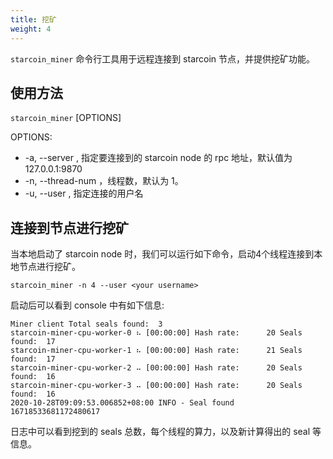 ```yaml
---
title: 挖矿
weight: 4
---
```


`starcoin_miner` 命令行工具用于远程连接到 starcoin 节点，并提供挖矿功能。

<!--more-->

## 使用方法

`starcoin_miner` [OPTIONS]

OPTIONS:
- -a, --server <server> , 指定要连接到的 starcoin node 的 rpc 地址，默认值为 127.0.0.1:9870
- -n, --thread-num <thread-num>，线程数，默认为 1。
- -u, --user <user> , 指定连接的用户名

## 连接到节点进行挖矿
当本地启动了 starcoin node 时，我们可以运行如下命令，启动4个线程连接到本地节点进行挖矿。


```shell
starcoin_miner -n 4 --user <your username>
```

启动后可以看到 console 中有如下信息:


```shell
Miner client Total seals found:  3
starcoin-miner-cpu-worker-0 ⠦ [00:00:00] Hash rate:      20 Seals found:  17
starcoin-miner-cpu-worker-1 ⠦ [00:00:00] Hash rate:      21 Seals found:  17
starcoin-miner-cpu-worker-2 ⠤ [00:00:00] Hash rate:      20 Seals found:  16
starcoin-miner-cpu-worker-3 ⠤ [00:00:00] Hash rate:      20 Seals found:  16
2020-10-28T09:09:53.006852+08:00 INFO - Seal found 16718533681172480617

```

日志中可以看到挖到的 seals 总数，每个线程的算力，以及新计算得出的 seal 等信息。
